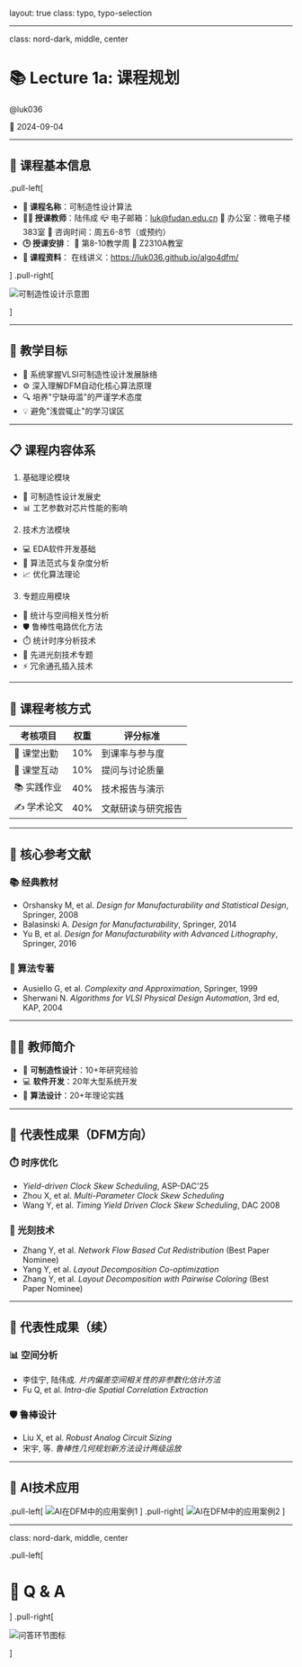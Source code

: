layout: true
class: typo, typo-selection

---

class: nord-dark, middle, center

# 📚 Lecture 1a: 课程规划

@luk036

📅 2024-09-04

---

## 🏫 课程基本信息

.pull-left[

- **📝 课程名称**：可制造性设计算法
- **👨‍🏫 授课教师**：陆伟成
  📪 电子邮箱：<luk@fudan.edu.cn>
  📍 办公室：微电子楼383室
  📆 咨询时间：周五6-8节（或预约）
- **🕒 授课安排**：
  📆 第8-10教学周
  📍 Z2310A教室
- **📂 课程资料**：
  在线讲义：<https://luk036.github.io/algo4dfm/>

] .pull-right[

![可制造性设计示意图](figs/dfm.svg)

]

---

## 🎯 教学目标

- 🧠 系统掌握VLSI可制造性设计发展脉络
- ⚙️ 深入理解DFM自动化核心算法原理
- 🔍 培养"宁缺毋滥"的严谨学术态度
- 💡 避免"浅尝辄止"的学习误区

---

## 📋 课程内容体系

1. 基础理论模块
  - 📜 可制造性设计发展史
  - 📊 工艺参数对芯片性能的影响

2. 技术方法模块
  - 💻 EDA软件开发基础
  - 🧮 算法范式与复杂度分析
  - 📈 优化算法理论

3. 专题应用模块
  - 🔬 统计与空间相关性分析
  - 🛡️ 鲁棒性电路优化方法
  - ⏱️ 统计时序分析技术
  - 🌌 先进光刻技术专题
  - ⚡ 冗余通孔插入技术

---

## 📝 课程考核方式

| 考核项目   | 权重 | 评分标准               |
|------------|------|------------------------|
| 🏫 课堂出勤 | 10%  | 到课率与参与度         |
| 💬 课堂互动 | 10%  | 提问与讨论质量         |
| 📚 实践作业 | 40%  | 技术报告与演示         |
| ✍️ 学术论文 | 40%  | 文献研读与研究报告     |

---

## 📖 核心参考文献

### 📚 经典教材
- Orshansky M, et al. *Design for Manufacturability and Statistical Design*, Springer, 2008
- Balasinski A. *Design for Manufacturability*, Springer, 2014
- Yu B, et al. *Design for Manufacturability with Advanced Lithography*, Springer, 2016

### 🧠 算法专著
- Ausiello G, et al. *Complexity and Approximation*, Springer, 1999
- Sherwani N. *Algorithms for VLSI Physical Design Automation*, 3rd ed, KAP, 2004

---

## 👨‍🏫 教师简介

- 🔬 **可制造性设计**：10+年研究经验
- 💻 **软件开发**：20年大型系统开发
- 🧮 **算法设计**：20+年理论实践

---

## 📜 代表性成果（DFM方向）

### ⏱️ 时序优化
- *Yield-driven Clock Skew Scheduling*, ASP-DAC'25
- Zhou X, et al. *Multi-Parameter Clock Skew Scheduling*
- Wang Y, et al. *Timing Yield Driven Clock Skew Scheduling*, DAC 2008

### 🌌 光刻技术
- Zhang Y, et al. *Network Flow Based Cut Redistribution* (Best Paper Nominee)
- Yang Y, et al. *Layout Decomposition Co-optimization*
- Zhang Y, et al. *Layout Decomposition with Pairwise Coloring* (Best Paper Nominee)

---

## 📜 代表性成果（续）

### 📊 空间分析
- 李佳宁, 陆伟成. *片内偏差空间相关性的非参数化估计方法*
- Fu Q, et al. *Intra-die Spatial Correlation Extraction*

### 🛡️ 鲁棒设计
- Liu X, et al. *Robust Analog Circuit Sizing*
- 宋宇, 等. *鲁棒性几何规划新方法设计两级运放*

---

## 🚀 AI技术应用

.pull-left[
![AI在DFM中的应用案例1](figs/gamma1.png)
]
.pull-right[
![AI在DFM中的应用案例2](figs/gamma2.png)
]

---

class: nord-dark, middle, center

.pull-left[

# 🙋 Q & A

] .pull-right[

![问答环节图标](figs/questions-and-answers.svg)

]
